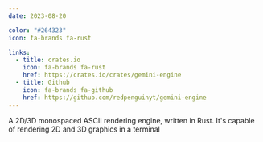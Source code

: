 ```yaml
---
date: 2023-08-20

color: "#264323"
icon: fa-brands fa-rust

links:
  - title: crates.io
    icon: fa-brands fa-rust
    href: https://crates.io/crates/gemini-engine
  - title: Github
    icon: fa-brands fa-github
    href: https://github.com/redpenguinyt/gemini-engine
---
```


A 2D/3D monospaced ASCII rendering engine, written in Rust. It's capable of rendering 2D and 3D graphics in a terminal